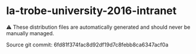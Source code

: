 # la-trobe-university-2016-intranet

:warning: These distribution files are automatically generated and should never be manually managed.

Source git commit: 6fd81f374fac8d92df19d7c8febb8ca6347acf0a
